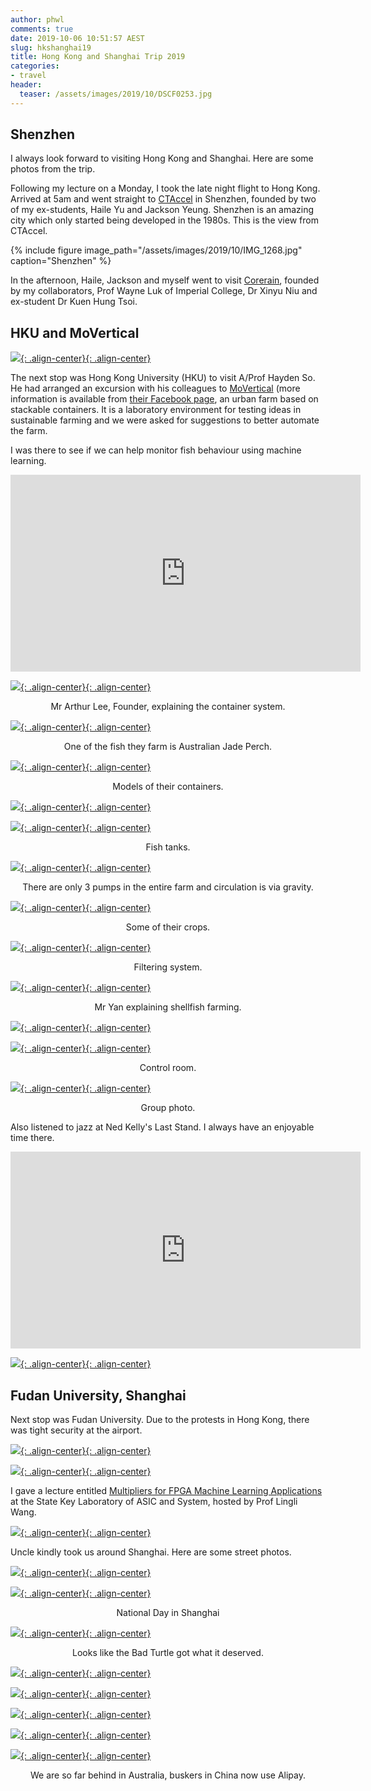 ```yaml
---
author: phwl
comments: true
date: 2019-10-06 10:51:57 AEST
slug: hkshanghai19
title: Hong Kong and Shanghai Trip 2019
categories:
- travel
header:
  teaser: /assets/images/2019/10/DSCF0253.jpg
---
```


## Shenzhen
I always look forward to visiting Hong Kong and Shanghai.
Here are some photos from the trip.

Following my lecture on a Monday, I took the late night flight to
Hong Kong.  Arrived at 5am and went straight to
[CTAccel](http://www.ct-accel.com/home-page/) in Shenzhen, founded by two of
my ex-students, Haile Yu and Jackson Yeung. Shenzhen is an amazing
city which only started being developed in the 1980s. This is the
view from CTAccel.

{% include figure image_path="/assets/images/2019/10/IMG_1268.jpg" caption="Shenzhen" %}

In the afternoon, Haile, Jackson and myself went to visit
[Corerain](http://corerain.com), founded by my collaborators,
Prof Wayne Luk of Imperial College, Dr Xinyu Niu and 
ex-student Dr Kuen Hung Tsoi.

## HKU and MoVertical 
[![](/assets/images/2019/10/IMG_4214.jpg){: .align-center}](/assets/images/2019/10/IMG_4214.jpg)[![](){: .align-center}]()

The next stop was Hong Kong University (HKU) to visit A/Prof Hayden
So. He had arranged an excursion with his colleagues to [MoVertical](http://moverticalfarm.com) (more information is available from [their Facebook page](https://www.facebook.com/verticalfarmhongkong/),
an urban farm based on stackable containers. It is a laboratory
environment for testing ideas in sustainable farming and we were
asked for suggestions to better automate the farm.

I was there to see if we can help monitor fish behaviour
using machine learning. 

<iframe width="560" height="315" src="https://www.youtube.com/embed/HrNJ5K1cTAE" frameborder="0" allow="accelerometer; autoplay; encrypted-media; gyroscope; picture-in-picture" allowfullscreen></iframe>
  
[![](/assets/images/2019/10/IMG_1277.jpg){: .align-center}](/assets/images/2019/10/IMG_1277.jpg)[![](){: .align-center}]()
<figcaption style="text-align:center">
Mr Arthur Lee, Founder, explaining the container system.
</figcaption>

[![](/assets/images/2019/10/IMG_1286.jpg){: .align-center}](/assets/images/2019/10/IMG_1286.jpg)[![](){: .align-center}]()
<figcaption style="text-align:center">
One of the fish they farm is Australian Jade Perch.
</figcaption>

[![](/assets/images/2019/10/IMG_1287.jpg){: .align-center}](/assets/images/2019/10/IMG_1287.jpg)[![](){: .align-center}]()
<figcaption style="text-align:center">
Models of their containers.
</figcaption>

[![](/assets/images/2019/10/IMG_1288.jpg){: .align-center}](/assets/images/2019/10/IMG_1288.jpg)[![](){: .align-center}]()

[![](/assets/images/2019/10/IMG_1292.jpg){: .align-center}](/assets/images/2019/10/IMG_1292.jpg)[![](){: .align-center}]()
<figcaption style="text-align:center">
Fish tanks. 
</figcaption>

[![](/assets/images/2019/10/IMG_1347.jpg){: .align-center}](/assets/images/2019/10/IMG_1347.jpg)[![](){: .align-center}]()
<figcaption style="text-align:center">
There are only 3 pumps in the entire farm and circulation is via gravity.
</figcaption>

[![](/assets/images/2019/10/IMG_1321.jpg){: .align-center}](/assets/images/2019/10/IMG_1321.jpg)[![](){: .align-center}]()
<figcaption style="text-align:center">
Some of their crops.
</figcaption>

[![](/assets/images/2019/10/IMG_1356.jpg){: .align-center}](/assets/images/2019/10/IMG_1356.jpg)[![](){: .align-center}]()
<figcaption style="text-align:center">
Filtering system.
</figcaption>

[![](/assets/images/2019/10/IMG_1364.jpg){: .align-center}](/assets/images/2019/10/IMG_1364.jpg)[![](){: .align-center}]()
<figcaption style="text-align:center">
Mr Yan explaining shellfish farming.
</figcaption>

[![](/assets/images/2019/10/IMG_1373.jpg){: .align-center}](/assets/images/2019/10/IMG_1373.jpg)[![](){: .align-center}]()

[![](/assets/images/2019/10/IMG_1375.jpg){: .align-center}](/assets/images/2019/10/IMG_1375.jpg)[![](){: .align-center}]()
<figcaption style="text-align:center">
Control room.
</figcaption>

[![](/assets/images/2019/10/b5d52b2a-d264-46be-a920-8ea72214c68d.jpg){: .align-center}](/assets/images/2019/10/b5d52b2a-d264-46be-a920-8ea72214c68d.jpg)[![](){: .align-center}]()
<figcaption style="text-align:center">
Group photo.
</figcaption>

Also listened to jazz at Ned Kelly's Last Stand. I always have an enjoyable time there.

<iframe width="560" height="315" src="https://www.youtube.com/embed/WJxrx42x6hI" frameborder="0" allow="accelerometer; autoplay; encrypted-media; gyroscope; picture-in-picture" allowfullscreen></iframe>
  

[![](/assets/images/2019/10/DSCF0215.jpg){: .align-center}](/assets/images/2019/10/DSCF0215.jpg)[![](){: .align-center}]()

## Fudan University, Shanghai
Next stop was Fudan University. Due to the protests in Hong Kong, there
was tight security at the airport.

[![](/assets/images/2019/10/IMG_1385.jpg){: .align-center}](/assets/images/2019/10/IMG_1385.jpg)[![](){: .align-center}]()

[![](/assets/images/2019/10/IMG_1387.jpg){: .align-center}](/assets/images/2019/10/IMG_1387.jpg)[![](){: .align-center}]()

I gave a lecture entitled [Multipliers for FPGA Machine Learning Applications](/assets/talks/ml-multipliers19.pdf) at the State Key Laboratory of ASIC and System, hosted by Prof Lingli Wang.

[![](/assets/images/2019/10/IMG_4273.jpg){: .align-center}](/assets/images/2019/10/IMG_4273.jpg)[![](){: .align-center}]()

Uncle kindly took us around Shanghai. Here are some street photos. 

[![](/assets/images/2019/10/IMG_1396.jpg){: .align-center}](/assets/images/2019/10/IMG_1396.jpg)[![](){: .align-center}]()

[![](/assets/images/2019/10/IMG_1393.jpg){: .align-center}](/assets/images/2019/10/IMG_1393.jpg)[![](){: .align-center}]()
<figcaption style="text-align:center">
National Day in Shanghai
</figcaption>

[![](/assets/images/2019/10/IMG_1407.jpg){: .align-center}](/assets/images/2019/10/IMG_1407.jpg)[![](){: .align-center}]()
<figcaption style="text-align:center">
Looks like the Bad Turtle got what it deserved.
</figcaption>

[![](/assets/images/2019/10/IMG_1408.jpg){: .align-center}](/assets/images/2019/10/IMG_1408.jpg)[![](){: .align-center}]()

[![](/assets/images/2019/10/DSCF0253.jpg){: .align-center}](/assets/images/2019/10/DSCF0253.jpg)[![](){: .align-center}]()

[![](/assets/images/2019/10/DSCF0268.jpg){: .align-center}](/assets/images/2019/10/DSCF0268.jpg)[![](){: .align-center}]()

[![](/assets/images/2019/10/DSCF0269.jpg){: .align-center}](/assets/images/2019/10/DSCF0269.jpg)[![](){: .align-center}]()

[![](/assets/images/2019/10/IMG_4373.jpg){: .align-center}](/assets/images/2019/10/IMG_4373.jpg)[![](){: .align-center}]()
<figcaption style="text-align:center">
We are so far behind in Australia, buskers in China now use Alipay.
</figcaption>
